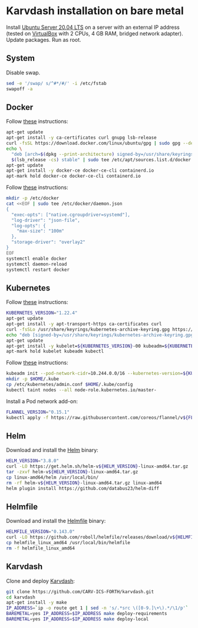 # Karvdash installation on bare metal

Install [Ubuntu Server 20.04 LTS](https://ubuntu.com/download/server) on a server with an external IP address (tested on [VirtualBox](https://www.virtualbox.org) with 2 CPUs, 4 GB RAM, bridged network adapter). Update packages. Run as root.

## System

Disable swap.

```bash
sed -e '/swap/ s/^#*/#/' -i /etc/fstab
swapoff -a
```

## Docker

Follow [these](https://docs.docker.com/engine/install/ubuntu/) instructions:

```bash
apt-get update
apt-get install -y ca-certificates curl gnupg lsb-release
curl -fsSL https://download.docker.com/linux/ubuntu/gpg | sudo gpg --dearmor -o /usr/share/keyrings/docker-archive-keyring.gpg
echo \
  "deb [arch=$(dpkg --print-architecture) signed-by=/usr/share/keyrings/docker-archive-keyring.gpg] https://download.docker.com/linux/ubuntu \
  $(lsb_release -cs) stable" | sudo tee /etc/apt/sources.list.d/docker.list > /dev/null
apt-get update
apt-get install -y docker-ce docker-ce-cli containerd.io
apt-mark hold docker-ce docker-ce-cli containerd.io
```

Follow [these](https://v1-22.docs.kubernetes.io/docs/setup/production-environment/container-runtimes/#docker) instructions:

```bash
mkdir -p /etc/docker
cat <<EOF | sudo tee /etc/docker/daemon.json
{
  "exec-opts": ["native.cgroupdriver=systemd"],
  "log-driver": "json-file",
  "log-opts": {
    "max-size": "100m"
  },
  "storage-driver": "overlay2"
}
EOF
systemctl enable docker
systemctl daemon-reload
systemctl restart docker
```

## Kubernetes

Follow [these](https://v1-22.docs.kubernetes.io/docs/setup/production-environment/tools/kubeadm/install-kubeadm/) instructions:

```bash
KUBERNETES_VERSION="1.22.4"
apt-get update
apt-get install -y apt-transport-https ca-certificates curl
curl -fsSLo /usr/share/keyrings/kubernetes-archive-keyring.gpg https://packages.cloud.google.com/apt/doc/apt-key.gpg
echo "deb [signed-by=/usr/share/keyrings/kubernetes-archive-keyring.gpg] https://apt.kubernetes.io/ kubernetes-xenial main" | sudo tee /etc/apt/sources.list.d/kubernetes.list
apt-get update
apt-get install -y kubelet=${KUBERNETES_VERSION}-00 kubeadm=${KUBERNETES_VERSION}-00 kubectl=${KUBERNETES_VERSION}-00
apt-mark hold kubelet kubeadm kubectl
```

Follow [these](https://v1-22.docs.kubernetes.io/docs/setup/production-environment/tools/kubeadm/create-cluster-kubeadm/) instructions:

```bash
kubeadm init --pod-network-cidr=10.244.0.0/16 --kubernetes-version=${KUBERNETES_VERSION}
mkdir -p $HOME/.kube
cp /etc/kubernetes/admin.conf $HOME/.kube/config
kubectl taint nodes --all node-role.kubernetes.io/master-
```

Install a Pod network add-on:

```bash
FLANNEL_VERSION="0.15.1"
kubectl apply -f https://raw.githubusercontent.com/coreos/flannel/v${FLANNEL_VERSION}/Documentation/kube-flannel.yml
```

## Helm

Download and install the [Helm](https://helm.sh) binary:

```bash
HELM_VERSION="3.8.0"
curl -LO https://get.helm.sh/helm-v${HELM_VERSION}-linux-amd64.tar.gz
tar -zxvf helm-v${HELM_VERSION}-linux-amd64.tar.gz
cp linux-amd64/helm /usr/local/bin/
rm -rf helm-v${HELM_VERSION}-linux-amd64.tar.gz linux-amd64
helm plugin install https://github.com/databus23/helm-diff
```

## Helmfile

Download and install the [Helmfile](https://github.com/roboll/helmfile) binary:

```bash
HELMFILE_VERSION="0.143.0"
curl -LO https://github.com/roboll/helmfile/releases/download/v${HELMFILE_VERSION}/helmfile_linux_amd64
cp helmfile_linux_amd64 /usr/local/bin/helmfile
rm -f helmfile_linux_amd64
```

## Karvdash

Clone and deploy [Karvdash](https://github.com/CARV-ICS-FORTH/karvdash):

```bash
git clone https://github.com/CARV-ICS-FORTH/karvdash.git
cd karvdash
apt-get install -y make
IP_ADDRESS=`ip -o route get 1 | sed -n 's/.*src \([0-9.]\+\).*/\1/p'`
BAREMETAL=yes IP_ADDRESS=$IP_ADDRESS make deploy-requirements
BAREMETAL=yes IP_ADDRESS=$IP_ADDRESS make deploy-local
```
